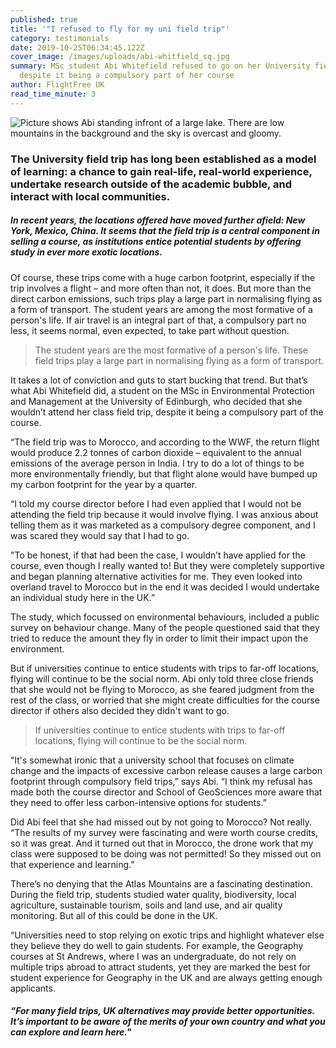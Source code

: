 ```yaml
---
published: true
title: '"I refused to fly for my uni field trip"'
category: testimonials
date: 2019-10-25T06:34:45.122Z
cover_image: /images/uploads/abi-whitfield_sq.jpg
summary: MSc student Abi Whitefield refused to go on her University field trip,
  despite it being a compulsory part of her course
author: FlightFree UK
read_time_minute: 3
---
```

![Picture shows Abi standing infront of a large lake. There are low mountains in the background and the sky is overcast and gloomy. ](/images/uploads/abi-whitfield.jpg "Abi Whitefield")

### The University field trip has long been established as a model of learning: a chance to gain real-life, real-world experience, undertake research outside of the academic bubble, and interact with local communities.

##### In recent years, the locations offered have moved further afield: New York, Mexico, China. It seems that the field trip is a central component in selling a course, as institutions entice potential students by offering study in ever more exotic locations. 

Of course, these trips come with a huge carbon footprint, especially if the trip involves a flight – and more often than not, it does. But more than the direct carbon emissions, such trips play a large part in normalising flying as a form of transport. The student years are among the most formative of a person's life. If air travel is an integral part of that, a compulsory part no less, it seems normal, even expected, to take part without question.

> The student years are the most formative of a person's life. These field trips play a large part in normalising flying as a form of transport.

It takes a lot of conviction and guts to start bucking that trend. But that’s what Abi Whitefield did, a student on the MSc in Environmental Protection and Management at the University of Edinburgh, who decided that she wouldn’t attend her class field trip, despite it being a compulsory part of the course. 

“The field trip was to Morocco, and according to the WWF, the return flight would produce 2.2 tonnes of carbon dioxide – equivalent to the annual emissions of the average person in India. I try to do a lot of things to be more environmentally friendly, but that flight alone would have bumped up my carbon footprint for the year by a quarter. 

“I told my course director before I had even applied that I would not be attending the field trip because it would involve flying. I was anxious about telling them as it was marketed as a compulsory degree component, and I was scared they would say that I had to go. 

"To be honest, if that had been the case, I wouldn’t have applied for the course, even though I really wanted to! But they were completely supportive and began planning alternative activities for me. They even looked into overland travel to Morocco but in the end it was decided I would undertake an individual study here in the UK.”

The study, which focussed on environmental behaviours, included a public survey on behaviour change. Many of the people questioned said that they tried to reduce the amount they fly in order to limit their impact upon the environment.

But if universities continue to entice students with trips to far-off locations, flying will continue to be the social norm. Abi only told three close friends that she would not be flying to Morocco, as she feared judgment from the rest of the class, or worried that she might create difficulties for the course director if others also decided they didn't want to go. 

> If universities continue to entice students with trips to far-off locations, flying will continue to be the social norm.

“It's somewhat ironic that a university school that focuses on climate change and the impacts of excessive carbon release causes a large carbon footprint through compulsory field trips,” says Abi. “I think my refusal has made both the course director and School of GeoSciences more aware that they need to offer less carbon-intensive options for students.”

Did Abi feel that she had missed out by not going to Morocco? Not really. “The results of my survey were fascinating and were worth course credits, so it was great. And it turned out that in Morocco, the drone work that my class were supposed to be doing was not permitted! So they missed out on that experience and learning.” 

There’s no denying that the Atlas Mountains are a fascinating destination. During the field trip, students studied water quality, biodiversity, local agriculture, sustainable tourism, soils and land use, and air quality monitoring. But all of this could be done in the UK.

“Universities need to stop relying on exotic trips and highlight whatever else they believe they do well to gain students. For example, the Geography courses at St Andrews, where I was an undergraduate, do not rely on multiple trips abroad to attract students, yet they are marked the best for student experience for Geography in the UK and are always getting enough applicants. 

##### “For many field trips, UK alternatives may provide better opportunities. It’s important to be aware of the merits of your own country and what you can explore and learn here."